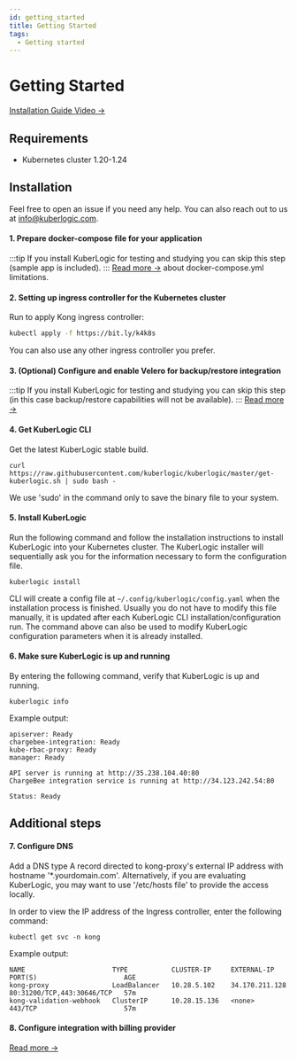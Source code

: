 ```yaml
---
id: getting_started
title: Getting Started
tags:
  - Getting started
---
```

  
# Getting Started


[Installation Guide Video →](https://www.youtube.com/watch?v=R-pLyKWYXIM&t=1s)

## Requirements
* Kubernetes cluster 1.20-1.24

## Installation

Feel free to open an issue if you need any help. You can also reach out to us at info@kuberlogic.com.

#### 1. Prepare docker-compose file for your application
:::tip
If you install KuberLogic for testing and studying you can skip this step (sample app is included).
:::
[Read more →](/docs/configuring/docker-compose) about docker-compose.yml limitations.

#### 2. Setting up ingress controller for the Kubernetes cluster

Run to apply Kong ingress controller:
```bash
kubectl apply -f https://bit.ly/k4k8s
```
You can also use any other ingress controller you prefer.


#### 3. (Optional) Configure and enable Velero for backup/restore integration
:::tip 
If you install KuberLogic for testing and studying you can skip this step (in this case backup/restore capabilities will not be available).
:::
[Read more →](/docs/configuring/backups)

#### 4. Get KuberLogic CLI

Get the latest KuberLogic stable build.
```shell
curl https://raw.githubusercontent.com/kuberlogic/kuberlogic/master/get-kuberlogic.sh | sudo bash -
```
We use 'sudo' in the command only to save the binary file to your system.

#### 5. Install KuberLogic

Run the following command and follow the installation instructions to install KuberLogic into your Kubernetes cluster. The KuberLogic installer will sequentially ask you for the information necessary to form the configuration file.

```shell
kuberlogic install
```

CLI will create a config file at `~/.config/kuberlogic/config.yaml` when the installation process is finished. Usually you do not have to modify this file manually, it is updated after each KuberLogic CLI installation/configuration run.
The command above can also be used to modify KuberLogic configuration parameters when it is already installed.

#### 6. Make sure KuberLogic is up and running

By entering the following command, verify that KuberLogic is up and running.
```shell
kuberlogic info
```
Example output:
```shell
apiserver: Ready
chargebee-integration: Ready
kube-rbac-proxy: Ready
manager: Ready

API server is running at http://35.238.104.40:80
ChargeBee integration service is running at http://34.123.242.54:80

Status: Ready
```

## Additional steps

#### 7. Configure DNS

Add a DNS type A record directed to kong-proxy's external IP address with hostname '*.yourdomain.com'. Alternatively, if you are evaluating KuberLogic, you may want to use '/etc/hosts file' to provide the access locally.

In order to view the IP address of the Ingress controller, enter the following command:
```shell
kubectl get svc -n kong
```
Example output:
```shell
NAME                      TYPE           CLUSTER-IP     EXTERNAL-IP      PORT(S)                      AGE
kong-proxy                LoadBalancer   10.28.5.102    34.170.211.128   80:31200/TCP,443:30646/TCP   57m
kong-validation-webhook   ClusterIP      10.28.15.136   <none>           443/TCP                      57m
```

#### 8. Configure integration with billing provider

[Read more →](/docs/configuring/billing)
